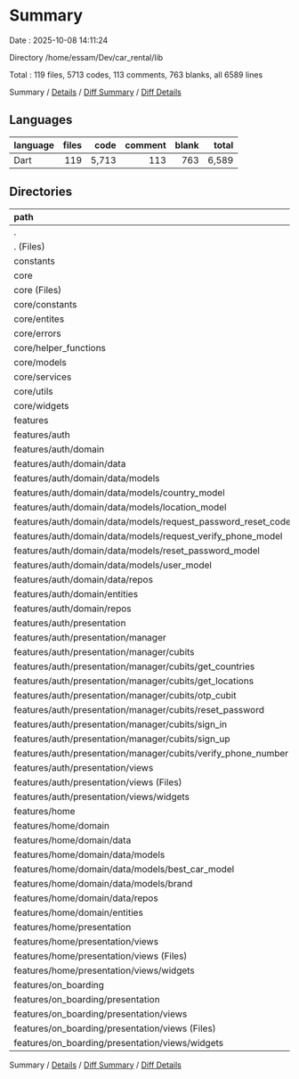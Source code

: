 # Summary

Date : 2025-10-08 14:11:24

Directory /home/essam/Dev/car_rental/lib

Total : 119 files,  5713 codes, 113 comments, 763 blanks, all 6589 lines

Summary / [Details](details.md) / [Diff Summary](diff.md) / [Diff Details](diff-details.md)

## Languages
| language | files | code | comment | blank | total |
| :--- | ---: | ---: | ---: | ---: | ---: |
| Dart | 119 | 5,713 | 113 | 763 | 6,589 |

## Directories
| path | files | code | comment | blank | total |
| :--- | ---: | ---: | ---: | ---: | ---: |
| . | 119 | 5,713 | 113 | 763 | 6,589 |
| . (Files) | 1 | 33 | 2 | 6 | 41 |
| constants | 1 | 51 | 97 | 50 | 198 |
| core | 21 | 928 | 3 | 112 | 1,043 |
| core (Files) | 1 | 247 | 0 | 1 | 248 |
| core/constants | 3 | 7 | 0 | 2 | 9 |
| core/entites | 1 | 5 | 0 | 2 | 7 |
| core/errors | 1 | 59 | 1 | 9 | 69 |
| core/helper_functions | 2 | 73 | 0 | 6 | 79 |
| core/models | 1 | 10 | 0 | 4 | 14 |
| core/services | 5 | 256 | 1 | 53 | 310 |
| core/utils | 1 | 23 | 0 | 2 | 25 |
| core/widgets | 6 | 248 | 1 | 33 | 282 |
| features | 96 | 4,701 | 11 | 595 | 5,307 |
| features/auth | 59 | 2,918 | 10 | 394 | 3,322 |
| features/auth/domain | 14 | 459 | 0 | 77 | 536 |
| features/auth/domain/data | 7 | 362 | 0 | 55 | 417 |
| features/auth/domain/data/models | 6 | 194 | 0 | 37 | 231 |
| features/auth/domain/data/models/country_model | 1 | 15 | 0 | 3 | 18 |
| features/auth/domain/data/models/location_model | 1 | 17 | 0 | 3 | 20 |
| features/auth/domain/data/models/request_password_reset_code_mode | 1 | 15 | 0 | 3 | 18 |
| features/auth/domain/data/models/request_verify_phone_model | 1 | 15 | 0 | 3 | 18 |
| features/auth/domain/data/models/reset_password_model | 1 | 7 | 0 | 3 | 10 |
| features/auth/domain/data/models/user_model | 1 | 125 | 0 | 22 | 147 |
| features/auth/domain/data/repos | 1 | 168 | 0 | 18 | 186 |
| features/auth/domain/entities | 6 | 51 | 0 | 13 | 64 |
| features/auth/domain/repos | 1 | 46 | 0 | 9 | 55 |
| features/auth/presentation | 45 | 2,459 | 10 | 317 | 2,786 |
| features/auth/presentation/manager | 14 | 311 | 0 | 112 | 423 |
| features/auth/presentation/manager/cubits | 14 | 311 | 0 | 112 | 423 |
| features/auth/presentation/manager/cubits/get_countries | 2 | 35 | 0 | 15 | 50 |
| features/auth/presentation/manager/cubits/get_locations | 2 | 34 | 0 | 14 | 48 |
| features/auth/presentation/manager/cubits/otp_cubit | 2 | 18 | 0 | 10 | 28 |
| features/auth/presentation/manager/cubits/reset_password | 2 | 71 | 0 | 21 | 92 |
| features/auth/presentation/manager/cubits/sign_in | 2 | 34 | 0 | 15 | 49 |
| features/auth/presentation/manager/cubits/sign_up | 2 | 50 | 0 | 15 | 65 |
| features/auth/presentation/manager/cubits/verify_phone_number | 2 | 69 | 0 | 22 | 91 |
| features/auth/presentation/views | 31 | 2,148 | 10 | 205 | 2,363 |
| features/auth/presentation/views (Files) | 7 | 145 | 0 | 29 | 174 |
| features/auth/presentation/views/widgets | 24 | 2,003 | 10 | 176 | 2,189 |
| features/home | 29 | 1,439 | 1 | 153 | 1,593 |
| features/home/domain | 6 | 303 | 0 | 39 | 342 |
| features/home/domain/data | 3 | 177 | 0 | 22 | 199 |
| features/home/domain/data/models | 2 | 171 | 0 | 20 | 191 |
| features/home/domain/data/models/best_car_model | 1 | 164 | 0 | 17 | 181 |
| features/home/domain/data/models/brand | 1 | 7 | 0 | 3 | 10 |
| features/home/domain/data/repos | 1 | 6 | 0 | 2 | 8 |
| features/home/domain/entities | 3 | 126 | 0 | 17 | 143 |
| features/home/presentation | 23 | 1,136 | 1 | 114 | 1,251 |
| features/home/presentation/views | 23 | 1,136 | 1 | 114 | 1,251 |
| features/home/presentation/views (Files) | 2 | 19 | 1 | 6 | 26 |
| features/home/presentation/views/widgets | 21 | 1,117 | 0 | 108 | 1,225 |
| features/on_boarding | 8 | 344 | 0 | 48 | 392 |
| features/on_boarding/presentation | 8 | 344 | 0 | 48 | 392 |
| features/on_boarding/presentation/views | 8 | 344 | 0 | 48 | 392 |
| features/on_boarding/presentation/views (Files) | 3 | 75 | 0 | 16 | 91 |
| features/on_boarding/presentation/views/widgets | 5 | 269 | 0 | 32 | 301 |

Summary / [Details](details.md) / [Diff Summary](diff.md) / [Diff Details](diff-details.md)